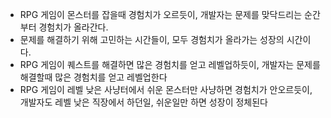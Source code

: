 - RPG 게임이 몬스터를 잡을때 경험치가 오르듯이, 개발자는 문제를 맞닥드리는 순간부터 경험치가 올라간다.
- 문제를 해결하기 위해 고민하는 시간들이, 모두 경험치가 올라가는 성장의 시간이다.
- RPG 게임이 퀘스트를 해결하면 많은 경험치를 얻고 레벨업하듯이, 개발자는 문제를 해결할때 많은 경험치를 얻고 레벨업한다
- RPG 게임이 레벨 낮은 사냥터에서 쉬운 몬스터만 사냥하면 경험치가 안오르듯이, 개발자도 레벨 낮은 직장에서 하던일, 쉬운일만 하면 성장이 정체된다